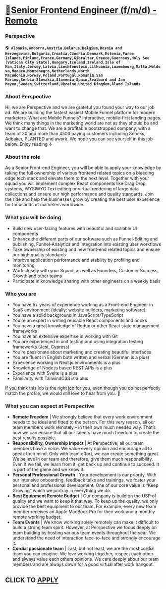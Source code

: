 # [📱Senior Frontend Engineer (f/m/d) - Remote](https://www.remotewlb.com/apply/senior-frontend-engineer-f-m-d-remote)  
### Perspective  
#### `🌎 Albania,Andorra,Austria,Belarus,Belgium,Bosnia and Herzegovina,Bulgaria,Croatia,Czechia,Denmark,Estonia,Faroe Islands,Finland,France,Germany,Gibraltar,Greece,Guernsey,Holy See (Vatican City State),Hungary,Iceland,Ireland,Isle of Man,Italy,Jersey,Latvia,Liechtenstein,Lithuania,Luxembourg,Malta,Moldova,Monaco,Montenegro,Netherlands,North Macedonia,Norway,Poland,Portugal,Romania,San Marino,Serbia,Slovakia,Slovenia,Spain,Svalbard and Jan Mayen,Sweden,Switzerland,Ukraine,United Kingdom,Åland Islands`  

### About Perspective

Hi, we are Perspective and we are grateful you found your way to our job ad. We are building the fastest easiest Mobile Funnel platform for modern marketers. What are Mobile Funnels? Interactive, mobile-first landing pages. We think many things in the marketing world are not as they should be and want to change that. We are a profitable bootstrapped company, with a team of 30 and more than 4500 paying customers including Snocks, Adbaker, PLANTED and awork. We hope you can see yourself in this job below. Enjoy reading ↓

### About the role

As a Senior Front-end Engineer, you will be able to apply your knowledge by taking the full ownership of various frontend related topics on a bleeding edge tech stack and elevate them to the next level. Together with your squad you will implement complex React components like Drag Drop systems, WYSIWYG Text editing or virtual rendering of large data collections and ensure our high performance and quality standards. Join the ride and help the businesses grow by creating the best user experience for thousands of marketers worldwide.

### What you will be doing

  * Build new user-facing features with beautiful and scalable UI components
  * Enhance the different parts of our software such as Funnel-Editing and publishing, Funnel-Analytics and integration into existing user workflows
  * Take ownership of existing and new front-end related topics and ensure our high quality standards
  * Improve application performance and stability by profiling and monitoring
  * Work closely with your Squad, as well as Founders, Customer Success, Growth and other teams
  * Participate in knowledge sharing with other engineers on a weekly basis

### Who you are

  * You have 5+ years of experience working as a Front-end Engineer in SaaS environment (ideally: website builders, marketing software)
  * You have a solid background in JavaScript/TypeScript
  * You’re an expert in writing reusable React components and hooks
  * You have a great knowledge of Redux or other React state management frameworks
  * You have an extensive expertise in working with Git
  * You are experienced in unit testing and using integration testing frameworks (Jest, Cypress)
  * You’re passionate about marketing and creating beautiful interfaces
  * You are fluent in English both written and verbal (German is a plus)
  * Experience working in Next.js environments is a plus
  * Knowledge of Node.js based REST APIs is a plus
  * Experience with Svelte is a plus
  * Familiarity with TailwindCSS is a plus

If you think this job is the right job for you, even though you do not perfectly match the profile, we would still love to hear from you. 🤗

### What you can expect at Perspective

  *  **Remote Freedom** | We strongly believe that every work environment needs to be ideal and fitted to the person. For this very reason, all our team members work remotely – in their own much needed way. That’s how we can ensure that all our talents have much freedom to create the best results possible.
  *  **Responsibility, Ownership Impact** | At Perspective, all our team members have a voice. We value every opinion and encourage all to speak their mind. Only with team effort, we can create something great. We believe in our team and therefore, give them much responsibility. Even if we fail, we learn from it, get back up and continue to succeed. It is part of the game and we know it.
  *  **Personal Professional Growth** | Your development is our priority. With our intensive onboarding, feedback talks and trainings, we foster your personal and professional development. One of our core value is “Keep Growing” which we portray in everything we do.
  *  **Best Equipment Remote Budget** | Our company is build on the USP of quality and we want to keep it that way. To keep up the quality, we only provide the best equipment to our team: For example, every new team member receives an Apple MacBook Pro for their work and a monthly remote working budget.
  *  **Team Events** | We know working solely remotely can make it difficult to build a strong team spirit. However, at Perspective we focus deeply on team building by hosting various team events throughout the year. We understand the need of interaction face-to-face and strongly encourage it.
  *  **Cordial passionate team** | Last, but not least, we are the most cordial team you can imagine. We love working together, respect each other and always value each others opinions. We care deeply about our team members and are always down for a good virtual after work hangout.

  
## CLICK TO [APPLY](https://www.remotewlb.com/apply/senior-frontend-engineer-f-m-d-remote)

